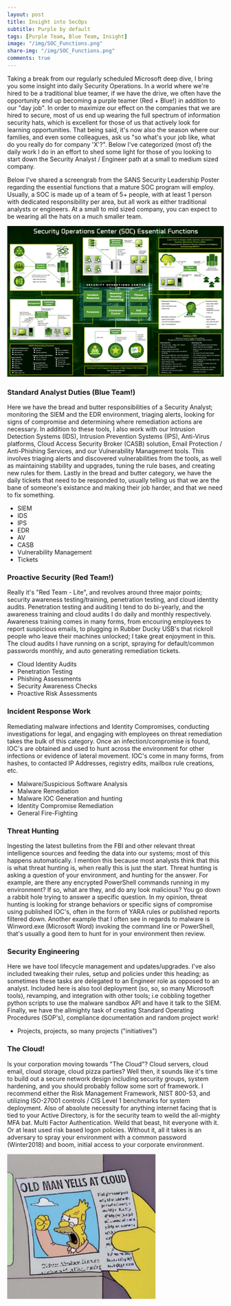 ```yaml
---
layout: post
title: Insight into SecOps
subtitle: Purple by default
tags: [Purple Team, Blue Team, Insight]
image: "/img/SOC_Functions.png"
share-img: "/img/SOC_Functions.png"
comments: true
---
```


Taking a break from our regularly scheduled Microsoft deep dive, I bring you some insight into daily Security Operations. In a world where we're hired to be a traditional blue teamer, if we have the drive, we often have the opportunity end up becoming a purple teamer (Red + Blue!) in addition to our "day job". In order to maximize our effect on the companies that we are hired to secure, most of us end up wearing the full spectrum of information security hats, which is excellent for those of us that actively look for learning opportunities. That being said, it's now also the season where our families, and even some colleagues, ask us "so what's your job like, what do you really do for company 'X'?". Below I've categorized (most of) the daily work I do in an effort to shed some light for those of you looking to start down the Security Analyst / Engineer path at a small to medium sized company.

Below I've shared a screengrab from the SANS Security Leadership Poster regarding the essential functions that a mature SOC program will employ. Usually, a SOC is made up of a team of 5+ people, with at least 1 person with dedicated responsibility per area, but all work as either traditional analysts or engineers. At a small to mid sized company, you can expect to be wearing all the hats on a much smaller team.

<img src="/img/SecOpsDay/SOC_Functions.png">

### Standard Analyst Duties (Blue Team!)
Here we have the bread and butter responsibilities of a Security Analyst; monitoring the SIEM and the EDR environment, triaging alerts, looking for signs of compromise and determining where remediation actions are necessary. In addition to these tools, I also work with our Intrusion Detection Systems (IDS), Intrusion Prevention Systems (IPS), Anti-Virus platforms, Cloud Access Security Broker (CASB) solution, Email Protection / Anti-Phishing Services, and our Vulnerability Management tools. This involves triaging alerts and discovered vulnerabilities from the tools, as well as maintaining stability and upgrades, tuning the rule bases, and creating new rules for them. Lastly in the bread and butter category, we have the daily tickets that need to be responded to, usually telling us that we are the bane of someone's existance and making their job harder, and that we need to fix something.

- SIEM
- IDS
- IPS
- EDR
- AV
- CASB
- Vulnerability Management
- Tickets

### Proactive Security (Red Team!)
Really it's "Red Team - Lite", and revolves around three major points; security awareness testing/training, penetration testing, and cloud identity audits. Penetration testing and auditing I tend to do bi-yearly, and the awareness training and cloud audits I do daily and monthly respectively. Awareness training comes in many forms, from encouring employees to report suspicious emails, to plugging in Rubber Ducky USB's that rickroll people who leave their machines unlocked; I take great enjoyment in this. The cloud audits I have running on a script, spraying for default/common passwords monthly, and auto generating remediation tickets.

- Cloud Identity Audits
- Penetration Testing
- Phishing Assessments
- Security Awareness Checks
- Proactive Risk Assessments


### Incident Response Work
Remediating malware infections and Identity Compromises, conducting investigations for legal, and engaging with employees on threat remediation takes the bulk of this category. Once an infection/compromise is found, IOC's are obtained and used to hunt across the environment for other infections or evidence of lateral movement. IOC's come in many forms, from hashes, to contacted IP Addresses, registry edits, mailbox rule creations, etc.

- Malware/Suspicious Software Analysis
- Malware Remediation
- Malware IOC Generation and hunting
- Identity Compromise Remediation
- General Fire-Fighting


### Threat Hunting
Ingesting the latest bulletins from the FBI and other relevant threat intelligence sources and feeding the data into our systems; most of this happens automatically. I mention this because most analysts think that this is what threat hunting is, when really this is just the start. Threat hunting is asking a question of your environment, and hunting for the answer. For example, are there any encrypted PowerShell commands running in my environment? If so, what are they, and do any look malicious? You go down a rabbit hole trying to answer a specific question. In my opinion, threat hunting is looking for strange behaviors or specific signs of compromise using published IOC's, often in the form of YARA rules or published reports filtered down. Another example that I often see in regards to malware is Winword.exe (Microsoft Word) invoking the command line or PowerShell, that's usually a good item to hunt for in your environment then review.


### Security Engineering
Here we have tool lifecycle management and updates/upgrades. I've also included tweaking their rules, setup and policies under this heading; as sometimes these tasks are delegated to an Engineer role as opposed to an analyst. Included here is also tool deployment (so, so, so many Microsoft tools), revamping, and integration with other tools; i.e cobbling together python scripts to use the malware sandbox API and have it talk to the SIEM. Finally, we have the allmighty task of creating Standard Operating Procedures (SOP's), compliance documentation and random project work!

- Projects, projects, so many projects ("initiatives")

### The Cloud!
Is your corporation moving towards "The Cloud"? Cloud servers, cloud email, cloud storage, cloud pizza parties? Well then, it sounds like it's time to build out a secure network design including security groups, system hardening, and you should probably follow some sort of framework. I recommend either the Risk Management Framework, NIST 800-53, and utilizing ISO-27001 controls / CIS Level 1 benchmarks for system deployment. Also of absolute necessity for anything internet facing that is tied to your Active Directory, is for the security team to weild the all-mighty MFA bat. Multi Factor Authentication. Weild that beast, hit everyone with it. Or at least used risk based logon policies. Without it, all it takes is an adversary to spray your environment with a common password (Winter2018) and boom, initial access to your corporate environment.

<img src="/img/SecOpsDay/YellAtCloud.png">


